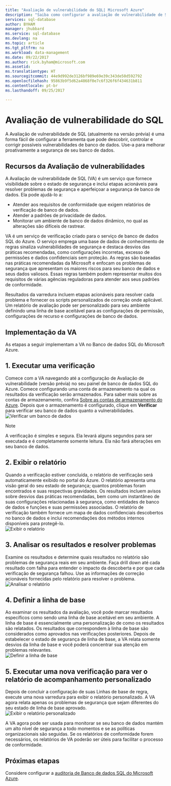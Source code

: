 ```yaml
---
title: "Avaliação de vulnerabilidade do SQL| Microsoft Azure"
description: "Saiba como configurar a avaliação de vulnerabilidade de SQL no Banco de dados SQL do Microsoft Azure."
services: sql-database
author: BYHAM
manager: jhubbard
ms.service: sql-database
ms.devlang: na
ms.topic: article
ms.tgt_pltfrm: na
ms.workload: data-management
ms.date: 09/22/2017
ms.author: rick.byham@microsoft.com
ms.assetid: 
ms.translationtype: HT
ms.sourcegitcommit: 44e9d992de3126bf989e69e39c343de50d592792
ms.openlocfilehash: 95863b9f5d62a4868f0e7c6f326f6f434631b811
ms.contentlocale: pt-br
ms.lasthandoff: 09/25/2017

---
```


# <a name="sql-vulnerability-assessment"></a>Avaliação de vulnerabilidade do SQL

A Avaliação de vulnerabilidade de SQL (atualmente na versão prévia) é uma forma fácil de configurar a ferramenta que pode descobrir, controlar e corrigir possíveis vulnerabilidades de banco de dados. Use-a para melhorar proativamente a segurança de seu banco de dados.  

## <a name="vulnerability-assessment-features"></a>Recursos da Avaliação de vulnerabilidades  
A Avaliação de vulnerabilidade de SQL (VA) é um serviço que fornece visibilidade sobre o estado de segurança e inclui etapas acionáveis para resolver problemas de segurança e aperfeiçoar a segurança de banco de dados. Ela pode ajudá-lo a:  
- Atender aos requisitos de conformidade que exigem relatórios de verificação de banco de dados.  
- Atender a padrões de privacidade de dados.  
- Monitorar um ambiente de banco de dados dinâmico, no qual as alterações são difíceis de rastrear.  

VA é um serviço de verificação criado para o serviço de banco de dados SQL do Azure. O serviço emprega uma base de dados de conhecimento de regras sinaliza vulnerabilidades de segurança e destaca desvios das práticas recomendadas, como configurações incorretas, excesso de permissões e dados confidenciais sem proteção. As regras são baseadas nas práticas recomendadas da Microsoft e enfocam os problemas de segurança que apresentam os maiores riscos para seu banco de dados e seus dados valiosos. Essas regras também podem representar muitos dos requisitos de várias agências reguladoras para atender aos seus padrões de conformidade.  

Resultados da varredura incluem etapas acionáveis para resolver cada problema e fornecer os scripts personalizados de correção onde aplicável. Um relatório de avaliação pode ser personalizado para seu ambiente definindo uma linha de base aceitável para as configurações de permissão, configurações de recurso e configurações de banco de dados.   

## <a name="implementing-va"></a>Implementação da VA  
As etapas a seguir implementam a VA no Banco de dados SQL do Microsoft Azure.  

## <a name="1-run-a-scan"></a>1. Executar uma verificação  
Comece com a VA navegando até a configuração de Avaliação de vulnerabilidade (versão prévia) no seu painel de banco de dados SQL do Azure. Comece configurando uma conta de armazenamento na qual os resultados da verificação serão armazenados. Para saber mais sobre as contas de armazenamento, confira [Sobre as contas de armazenamento do Azure](../storage/common/storage-create-storage-account.md). Depois que o armazenamento é configurado, clique em **Verificar** para verificar seu banco de dados quanto a vulnerabilidades.  
![Verificar um banco de dados](./media/sql-vulnerability-assessment/pp_va_initialize.png)  
  > [!NOTE]   
  > A verificação é simples e segura. Ela levará alguns segundos para ser executada e é completamente somente leitura. Ela não fará alterações em seu banco de dados.  

## <a name="2-view-the-report"></a>2. Exibir o relatório  
Quando a verificação estiver concluída, o relatório de verificação será automaticamente exibido no portal do Azure. O relatório apresenta uma visão geral do seu estado de segurança; quantos problemas foram encontrados e suas respectivas gravidades. Os resultados incluem avisos sobre desvios das práticas recomendadas, bem como um instantâneo de suas configurações relacionadas à segurança, como entidades de banco de dados e funções e suas permissões associadas. O relatório de verificação também fornece um mapa de dados confidenciais descobertos no banco de dados e inclui recomendações dos métodos internos disponíveis para protegê-lo.  
![Exibir o relatório](./media/sql-vulnerability-assessment/pp_main_getstarted.png)  

## <a name="3-analyze-the-results-and-resolve-issues"></a>3. Analisar os resultados e resolver problemas  
Examine os resultados e determine quais resultados no relatório são problemas de segurança reais em seu ambiente. Faça drill down até cada resultado com falha para entender o impacto da descoberta e por que cada verificação de segurança falhou. Use as informações de correção acionáveis fornecidas pelo relatório para resolver o problema.  
![Analisar o relatório](./media/sql-vulnerability-assessment/pp_fail_rule_show_remediation.png)    

## <a name="4-set-your-baseline"></a>4. Definir a linha de base  
Ao examinar os resultados da avaliação, você pode marcar resultados específicos como sendo uma linha de base aceitável em seu ambiente. A linha de base é essencialmente uma personalização de como os resultados são relatados. Os resultados que correspondem à linha de base são considerados como aprovados nas verificações posteriores. Depois de estabelecer o estado de segurança de linha de base, a VA relata somente desvios da linha de base e você poderá concentrar sua atenção em problemas relevantes.  
![Definir a linha de base](./media/sql-vulnerability-assessment/pp_fail_rule_show_baseline.png)  

## <a name="5-run-a-new-scan-to-see-your-customized-tracking-report"></a>5. Executar uma nova verificação para ver o relatório de acompanhamento personalizado  
Depois de concluir a configuração de suas Linhas de base de regra, execute uma nova varredura para exibir o relatório personalizado. A VA agora relata apenas os problemas de segurança que sejam diferentes do seu estado de linha de base aprovado.  
![Exibir o relatório personalizado](./media/sql-vulnerability-assessment/pp_pass_main_with_baselines.png)  

A VA agora pode ser usada para monitorar se seu banco de dados mantém um alto nível de segurança a todo momentos e se as políticas organizacionais são seguidas. Se os relatórios de conformidade forem necessários, os relatórios de VA poderão ser úteis para facilitar o processo de conformidade.  

## <a name="next-steps"></a>Próximas etapas  

Considere configurar a [auditoria de Banco de dados SQL do Microsoft Azure](sql-database-auditing.md).  

